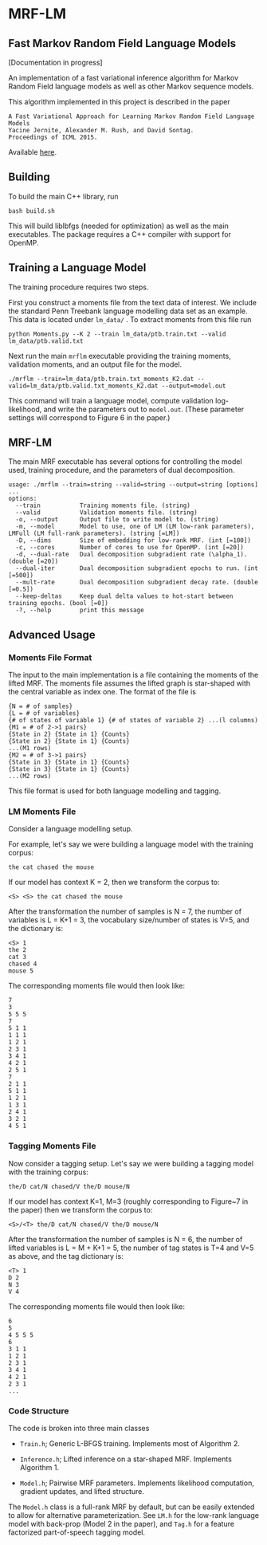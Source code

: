 # MRF-LM
## Fast Markov Random Field Language Models

[Documentation in progress]

An implementation of a fast variational inference algorithm for Markov
Random Field language models as well as other Markov sequence models.

This algorithm implemented in this project is described in the paper

    A Fast Variational Approach for Learning Markov Random Field Language Models
    Yacine Jernite, Alexander M. Rush, and David Sontag.
    Proceedings of ICML 2015.

Available [here](http://people.seas.harvard.edu/~srush/icml15.pdf).

## Building

To build the main C++ library, run

    bash build.sh

This will build liblbfgs (needed for optimization) as well as the main
executables. The package requires a C++ compiler with support for
OpenMP.

## Training a Language Model

The training procedure requires two steps.

First you construct a moments file from the text data of interest. We include the
standard Penn Treebank language modelling data set as an example. This data is located under `lm_data/` . To extract moments from this file run

    python Moments.py --K 2 --train lm_data/ptb.train.txt --valid lm_data/ptb.valid.txt


Next run the main `mrflm` executable providing the training moments, validation moments, and an output file for the model.

    ./mrflm --train=lm_data/ptb.train.txt_moments_K2.dat --valid=lm_data/ptb.valid.txt_moments_K2.dat --output=model.out

This command will train a language model, compute validation
log-likelihood, and write the parameters out to `model.out`. (These
parameter settings will correspond to Figure 6 in the paper.)

## MRF-LM

The main MRF executable has several options for controlling the
model used, training procedure, and the parameters of dual decomposition.

    usage: ./mrflm --train=string --valid=string --output=string [options] ...
    options:
      --train           Training moments file. (string)
      --valid           Validation moments file. (string)
      -o, --output      Output file to write model to. (string)
      -m, --model       Model to use, one of LM (LM low-rank parameters), LMFull (LM full-rank parameters). (string [=LM])
      -D, --dims        Size of embedding for low-rank MRF. (int [=100])
      -c, --cores       Number of cores to use for OpenMP. (int [=20])
      -d, --dual-rate   Dual decomposition subgradient rate (\alpha_1). (double [=20])
      --dual-iter       Dual decomposition subgradient epochs to run. (int [=500])
      --mult-rate       Dual decomposition subgradient decay rate. (double [=0.5])
      --keep-deltas     Keep dual delta values to hot-start between training epochs. (bool [=0])
      -?, --help        print this message

## Advanced Usage

### Moments File Format

The input to the main implementation is a file containing the moments of the lifted
MRF. The moments file assumes the lifted graph is star-shaped with the central variable
as index one. The format of the file is

    {N = # of samples}
    {L = # of variables}
    {# of states of variable 1} {# of states of variable 2} ...(l columns)
    {M1 = # of 2->1 pairs}
    {State in 2} {State in 1} {Counts}
    {State in 2} {State in 1} {Counts}
    ...(M1 rows)
    {M2 = # of 3->1 pairs}
    {State in 3} {State in 1} {Counts}
    {State in 3} {State in 1} {Counts}
    ...(M2 rows)

This file format is used for both language modelling and tagging.

### LM Moments File

Consider a language modelling setup. 

For example, let's say we were building a language model 
with the training corpus:

    the cat chased the mouse
   
If our model has context K = 2, then we transform the corpus to:

    <S> <S> the cat chased the mouse

After the transformation the number of samples is N = 7, the number of
variables is L = K+1 = 3, the vocabulary size/number of states is V=5, and
the dictionary is:

    <S> 1
    the 2
    cat 3
    chased 4
    mouse 5

The corresponding moments file would then look like:

    7
    3
    5 5 5
    7
    5 1 1
    1 1 1
    1 2 1
    2 3 1
    3 4 1
    4 2 1
    2 5 1
    7
    2 1 1
    5 1 1
    1 2 1
    1 3 1
    2 4 1
    3 2 1
    4 5 1
    
### Tagging Moments File

Now consider a tagging setup. Let's say we were building a tagging
model with the training corpus:

    the/D cat/N chased/V the/D mouse/N
   
If our model has context K=1, M=3 (roughly corresponding to Figure~7 in the paper) then we transform the corpus to:

    <S>/<T> the/D cat/N chased/V the/D mouse/N

After the transformation the number of samples is N = 6, the number of
lifted variables is L = M + K+1 = 5, the number of tag states is T=4 and V=5 as above,
and the tag dictionary is:

    <T> 1
    D 2
    N 3
    V 4

The corresponding moments file would then look like:

    6
    5
    4 5 5 5
    6
    3 1 1
    1 2 1
    2 3 1
    3 4 1
    4 2 1
    2 3 1
    ...



### Code Structure

The code is broken into three main classes

* `Train.h`; Generic L-BFGS training. Implements most of Algorithm 2.

* `Inference.h`; Lifted inference on a star-shaped MRF. Implements Algorithm 1.

* `Model.h`; Pairwise MRF parameters. Implements likelihood computation, gradient updates, and lifted structure.

The `Model.h` class is a full-rank MRF by default, but can be easily
extended to allow for alternative parameterization. See `LM.h` for the low-rank
language model with back-prop (Model 2 in the paper), and `Tag.h` for a feature
factorized part-of-speech tagging model.
